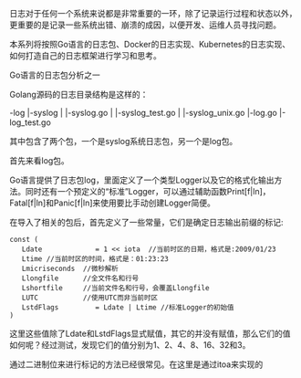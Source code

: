 日志对于任何一个系统来说都是非常重要的一环，除了记录运行过程和状态以外，更重要的是记录一些系统出错、崩溃的成因，以便开发、运维人员寻找问题。

本系列将按照Go语言的日志包、Docker的日志实现、Kubernetes的日志实现、如何打造自己的日志框架进行学习和思考。

Go语言的日志包分析之一


Golang源码的日志目录结构是这样的：

-log
 |-syslog
 |    |-syslog.go
 |    |-syslog_test.go
 |    |-syslog_unix.go
 |-log.go
 |-log_test.go

 其中包含了两个包，一个是syslog系统日志包，另一个是log包。

 首先来看log包。

 Go语言提供了日志包log，里面定义了一个类型Logger以及它的格式化输出方法。同时还有一个预定义的“标准”Logger，可以通过辅助函数Print[f|ln]，Fatal[f|ln]和Panic[f|ln]来使用要比手动创建Logger简便。

 在导入了相关的包后，首先定义了一些常量，它们是确定日志输出前缀的标记:

 ```golang
 const (
    Ldate             = 1 << iota  //当前时区的日期，格式是:2009/01/23
    Ltime //当前时区的时间，格式是：01:23:23
    Lmicriseconds  //微秒解析
    Llongfile      //全文件名和行号
    Lshortfile     //当前文件名和行号，会覆盖Llongfile
    LUTC           //使用UTC而非当前时区
    LstdFlags         = Ldate | Ltime //标准Logger的初始值
 )

 ```

 这里这些值除了Ldate和LstdFlags显式赋值，其它的并没有赋值，那么它们的值如何呢？经过测试，发现它们的值分别为1、2、4、8、16、32和3。

 通过二进制位来进行标记的方法已经很常见。在这里是通过itoa来实现的














